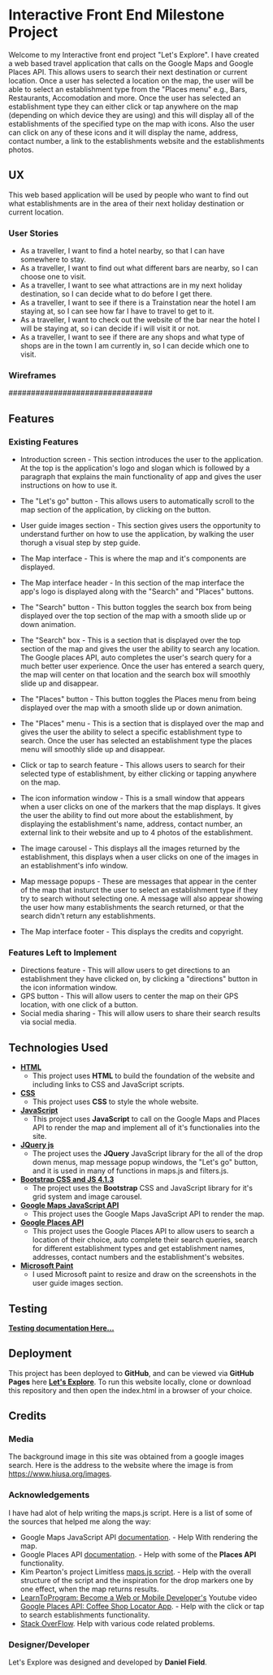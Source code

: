 # Interactive Front End Milestone Project

Welcome to my Interactive front end project "Let's Explore". I have created a web based travel application that calls on the Google Maps and Google Places API.
This allows users to search their next destination or current location. Once a user has selected a location on the map,
the user will be able to select an establishment type from the "Places menu" e.g., Bars, Restaurants, Accomodation and more. Once the user has
selected an establishment type they can either click or tap anywhere on the map (depending on which device they are using) and this will display
all of the establishments of the specified type on the map with icons. Also the user can click on any of these icons and it will display the
name, address, contact number, a link to the establishments website and the establishments photos.

## UX

This web based application will be used by people who want to find out what establishments are in the area of their next holiday destination
or current location.

### User Stories

- As a traveller, I want to find a hotel nearby, so that I can have somewhere to stay.
- As a traveller, I want to find out what different bars are nearby, so I can choose one to visit.
- As a traveller, I want to see what attractions are in my next holiday destination, so I can decide what to do before I get there.
- As a traveller, I want to see if there is a Trainstation near the hotel I am staying at, so I can see how far I have to travel to get to it.
- As a traveller, I want to check out the website of the bar near the hotel I will be staying at, so i can decide if i will visit it or not.
- As a traveller, I want to see if there are any shops and what type of shops are in the town I am currently in, so I can decide which one to visit. 

### Wireframes

################################

## Features

### Existing Features

- Introduction screen - This section introduces the user to the application. At the top is the application's logo and slogan which is followed
by a paragraph that explains the main functionality of app and gives the user instructions on how to use it.

- The "Let's go" button - This allows users to automatically scroll to the map section of the application, by clicking on the button.
 
- User guide images section - This section gives users the opportunity to understand further on how to use the application, by walking the user thorugh a
visual step by step guide.

- The Map interface - This is where the map and it's components are displayed.
 
- The Map interface header - In this section of the map interface the app's logo is displayed along with the "Search" and "Places" buttons.
 
- The "Search" button - This button toggles the search box from being displayed over the top section of the map with a smooth slide up or down animation.

- The "Search" box - This is a section that is displayed over the top section of the map and gives the user the ability to search any location. The Google
places API, auto completes the user's search query for a much better user experience. Once the user has entered a search query, the map will center on that location
and the search box will smoothly slide up and disappear.

- The "Places" button - This button toggles the Places menu from being displayed over the map with a smooth slide up or down animation.

- The "Places" menu - This is a section that is displayed over the map and gives the user the ability to select a specific establishment type to search.
Once the user has selected an establishment type the places menu will smoothly slide up and disappear.

- Click or tap to search feature - This allows users to search for their selected type of establishment, by either clicking or tapping anywhere on the map.

- The icon information window - This is a small window that appears when a user clicks on one of the markers that the map displays. It gives the user the ability to find out
more about the establishment, by displaying the establishment's name, address, contact number, an external link to their website and up to 4 photos of the establishment.

- The image carousel - This displays all the images returned by the establishment, this displays when a user clicks on one of the images in an establishment's info window.

- Map message popups - These are messages that appear in the center of the map that insturct the user to select an establishment type if they try to search without selecting one.
A message will also appear showing the user how many establishments the search returned, or that the search didn't return any establishments.

- The Map interface footer - This displays the credits and copyright.

### Features Left to Implement

- Directions feature - This will allow users to get directions to an establishment they have clicked on, 
by clicking a "directions" button in the icon information window.
- GPS button - This will allow users to center the map on their GPS location, with one click of a button.
- Social media sharing - This will allow users to share their search results via social media.


## Technologies Used

- **[HTML](https://en.wikipedia.org/wiki/HTML)**
    - This project uses **HTML** to build the foundation of the website and including links to CSS and JavaScript scripts.
- **[CSS](https://en.wikipedia.org/wiki/Cascading_Style_Sheets)**
    - This project uses **CSS** to style the whole website.
- **[JavaScript](https://www.javascript.com/)**
    - This project uses **JavaScript** to call on the Google Maps and Places API to render the map and implement all of it's functionalies into the site.
- **[JQuery js](https://jquery.com/)**
    - The project uses the **JQuery** JavaScript library for the all of the drop down menus, map message popup windows, the "Let's go" button, and it is used in many of functions in maps.js and filters.js.
- **[Bootstrap CSS and JS 4.1.3](https://getbootstrap.com/)**
    - The project uses the **Bootstrap** CSS and JavaScript library for it's grid system and image carousel.
- **[Google Maps JavaScript API](https://developers.google.com/maps/documentation/javascript/tutorial)**
    - This project uses the Google Maps JavaScript API to render the map.
- **[Google Places API](https://developers.google.com/places/web-service/intro)**
    - This project uses the Google Places API to allow users to search a location of their choice, auto complete their search queries, search for different establishment
types and get establishment names, addresses, contact numbers and the establishment's websites.
- **[Microsoft Paint](https://en.wikipedia.org/wiki/Microsoft_Paint)**
    - I used Microsoft paint to resize and draw on the screenshots in the user guide images section.

## Testing
[**Testing documentation Here...**](testing.md)

## Deployment

This project has been deployed to **GitHub**, and can be viewed via **GitHub Pages** here **[Let's Explore](https://dan360z.github.io/Interactive-Front-End-Project/)**.
To run this website locally, clone or download this repository and then open the index.html in a browser of your choice. 

## Credits

### Media
The background image in this site was obtained from a google images search. Here is the address to the website where the image is from https://www.hiusa.org/images.

### Acknowledgements
I have had alot of help writing the maps.js script.
Here is a list of some of the sources that helped me along the way:
- Google Maps JavaScript API [documentation](https://developers.google.com/maps/documentation/javascript/tutorial). - Help With rendering the map.
- Google Places API [documentation](https://developers.google.com/places/web-service/intro). - Help with some of the **Places API** functionality.
- Kim Pearton's project Limitless [maps.js script](https://github.com/kimpea/limitless/blob/master/assets/js/map.js). - Help with the overall structure of the script and the inspiration for the drop markers one by one effect, when the map returns results. 
- [LearnToProgram: Become a Web or Mobile Developer's](https://www.youtube.com/user/LearnToProgramDotTV?pbjreload=10) Youtube video [Google Places API: Coffee Shop Locator App](https://www.youtube.com/watch?v=eLGtNm4dSxc&t=54s). - Help
with the click or tap to search establishments functionality.
- [Stack OverFlow](https://stackoverflow.com/). Help with various code related problems.

### Designer/Developer
Let's Explore was designed and developed by **Daniel Field**.



